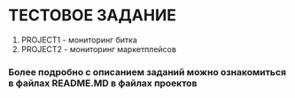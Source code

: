 # ТЕСТОВОЕ ЗАДАНИЕ
1. PROJECT1 - мониторинг битка
2. PROJECT2 - мониторинг маркетплейсов

### Более подробно с описанием заданий можно ознакомиться в файлах README.MD в файлах проектов
